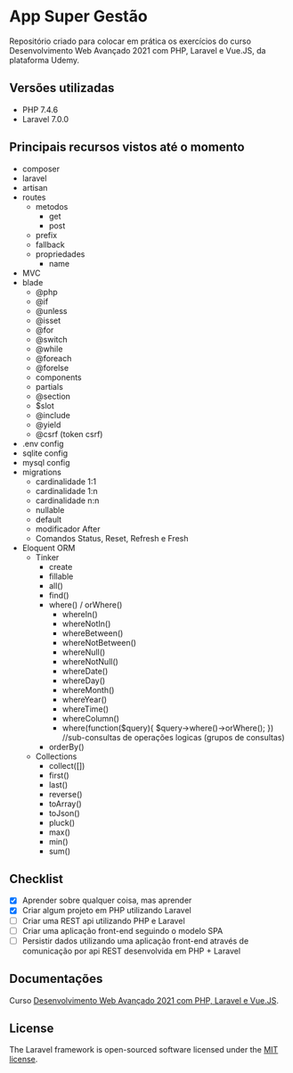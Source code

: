 # App Super Gestão
Repositório criado para colocar em prática os exercícios do curso Desenvolvimento Web Avançado 2021 com PHP, Laravel e Vue.JS, da plataforma Udemy.

## Versões utilizadas
- PHP 7.4.6
- Laravel 7.0.0

## Principais recursos vistos até o momento
- composer
- laravel
- artisan
- routes
  - metodos
    - get
    - post
  - prefix
  - fallback
  - propriedades
    - name
- MVC
- blade
  - @php
  - @if
  - @unless
  - @isset
  - @for
  - @switch
  - @while
  - @foreach
  - @forelse
  - components
  - partials
  - @section
  - $slot
  - @include
  - @yield
  - @csrf (token csrf)
- .env config
- sqlite config
- mysql config
- migrations
  - cardinalidade 1:1
  - cardinalidade 1:n
  - cardinalidade n:n
  - nullable
  - default
  - modificador After
  - Comandos Status, Reset, Refresh e Fresh
- Eloquent ORM
  - Tinker
    - create
    - fillable
    - all()
    - find()
    - where() / orWhere()
      - whereIn()
      - whereNotIn()
      - whereBetween()
      - whereNotBetween()
      - whereNull()
      - whereNotNull()
      - whereDate()
      - whereDay()
      - whereMonth()
      - whereYear()
      - whereTime()
      - whereColumn()
      - where(function($query){ $query->where()->orWhere(); }) //sub-consultas de operações logicas (grupos de consultas)
    - orderBy()
  - Collections
    - collect([])
    - first()
    - last()
    - reverse()
    - toArray()
    - toJson()
    - pluck()
    - max()
    - min()
    - sum()

## Checklist
- [x] Aprender sobre qualquer coisa, mas aprender
- [x] Criar algum projeto em PHP utilizando Laravel
- [ ] Criar uma REST api utilizando PHP e Laravel
- [ ] Criar uma aplicação front-end seguindo o modelo SPA
- [ ] Persistir dados utilizando uma aplicação front-end através de comunicação por api REST desenvolvida em PHP + Laravel

## Documentações
Curso [Desenvolvimento Web Avançado 2021 com PHP, Laravel e Vue.JS](https://www.udemy.com/course/curso-completo-do-desenvolvedor-laravel/).

## License

The Laravel framework is open-sourced software licensed under the [MIT license](https://opensource.org/licenses/MIT).
